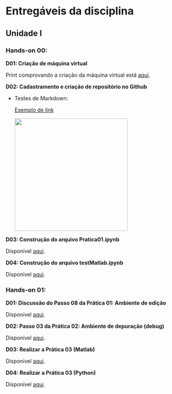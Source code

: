 # Entregáveis da disciplina
## Unidade I

### Hands-on 00:

**D01: Criação de máquina virtual**

Print comprovando a criação da máquina virtual está [aqui](https://github.com/luciananobrega/luciana_DCO2004/blob/master/printVirtualMachine.PNG).

**D02: Cadastramento e criação de repositório no Github**

- Testes de Markdown:

  [Exemplo de link](https://github.com/)

  <img src="http://www.molecularecologist.com/wp-content/uploads/2013/11/github-logo.jpg" width="300">


**D03: Construção do arquivo Pratica01.ipynb**

Disponível [aqui]( http://nbviewer.jupyter.org/github/luciananobrega/luciana_DCO2004/blob/master/h00/pratica1.ipynb ).

**D04: Construção do arquivo testMatlab.ipynb**

Disponível [aqui](http://nbviewer.jupyter.org/github/luciananobrega/luciana_DCO2004/blob/master/h00/testMatlab.ipynb).

### Hands-on 01:

**D01: Discussão do Passo 08 da Prática 01: Ambiente de edição**

Disponível [aqui](https://nbviewer.jupyter.org/github/luciananobrega/luciana_DCO2004/blob/master/h01/D01.ipynb).

**D02: Passo 03 da Prática 02: Ambiente de depuração (debug)**

Disponível [aqui](https://nbviewer.jupyter.org/github/luciananobrega/luciana_DCO2004/blob/master/h01/D02.ipynb).

**D03: Realizar a Prática 03 (Matlab)**

Disponível [aqui](https://nbviewer.jupyter.org/github/luciananobrega/luciana_DCO2004/blob/master/h01/D03.ipynb).

**D04: Realizar a Prática 03 (Python)**

Disponível [aqui](https://nbviewer.jupyter.org/github/luciananobrega/luciana_DCO2004/blob/master/h01/D04.ipynb).
